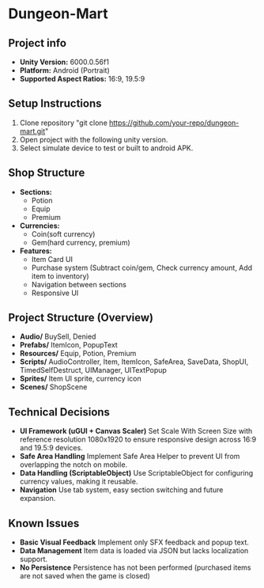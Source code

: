 # Dungeon-Mart
## Project info
- **Unity Version:** 6000.0.56f1
- **Platform:** Android (Portrait)
- **Supported Aspect Ratios:** 16:9, 19.5:9

## Setup Instructions
1. Clone repository "git clone https://github.com/your-repo/dungeon-mart.git"
2. Open project with the following unity version.
3. Select simulate device to test or built to android APK.
## Shop Structure
- **Sections:**
  - Potion
  - Equip
  - Premium
- **Currencies:**
  - Coin(soft currency)
  - Gem(hard currency, premium)
- **Features:**
  - Item Card UI
  - Purchase system (Subtract coin/gem, Check currency amount, Add item to inventory)
  - Navigation between sections
  - Responsive UI
## Project Structure (Overview)
- **Audio/**
  BuySell, Denied
- **Prefabs/**
  ItemIcon, PopupText
- **Resources/**
  Equip, Potion, Premium
- **Scripts/**
  AudioController, Item, ItemIcon, SafeArea, SaveData, ShopUI, TimedSelfDestruct, UIManager, UITextPopup
- **Sprites/**
  Item UI sprite, currency icon
- **Scenes/**
  ShopScene

## Technical Decisions
- **UI Framework (uGUI + Canvas Scaler)** Set Scale With Screen Size with reference resolution 1080x1920 to ensure responsive design across 16:9 and 19.5:9 devices.
- **Safe Area Handling** Implement Safe Area Helper to prevent UI from overlapping the notch on mobile.
- **Data Handling (ScriptableObject)** Use ScriptableObject for configuring currency values, making it reusable.
- **Navigation** Use tab system, easy section switching and future expansion.
## Known Issues
- **Basic Visual Feedback** Implement only SFX feedback and popup text.
- **Data Management** Item data is loaded via JSON but lacks localization support.
- **No Persistence** Persistence has not been performed (purchased items are not saved when the game is closed)
